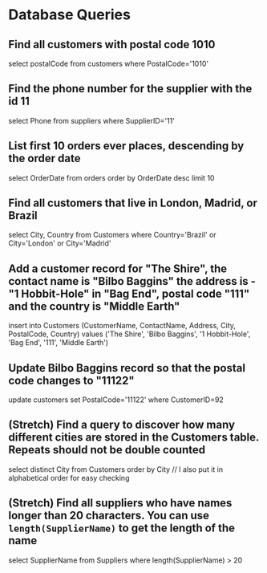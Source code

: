 # Database Queries

## Find all customers with postal code 1010

select postalCode from customers
where PostalCode='1010'

## Find the phone number for the supplier with the id 11

select Phone from suppliers
where SupplierID='11'

## List first 10 orders ever places, descending by the order date

select OrderDate from orders
order by OrderDate desc
limit 10

## Find all customers that live in London, Madrid, or Brazil

select City, Country
from Customers
where Country='Brazil' or City='London' or City='Madrid'

## Add a customer record for "The Shire", the contact name is "Bilbo Baggins" the address is -"1 Hobbit-Hole" in "Bag End", postal code "111" and the country is "Middle Earth"

insert into Customers (CustomerName, ContactName, Address, City, PostalCode, Country)
values ('The Shire', 'Bilbo Baggins', '1 Hobbit-Hole', 'Bag End', '111', 'Middle Earth')

## Update Bilbo Baggins record so that the postal code changes to "11122"

update customers set PostalCode='11122' where CustomerID=92

## (Stretch) Find a query to discover how many different cities are stored in the Customers table. Repeats should not be double counted

select distinct City from Customers
order by City
// I also put it in alphabetical order for easy checking

## (Stretch) Find all suppliers who have names longer than 20 characters. You can use `length(SupplierName)` to get the length of the name

select SupplierName from Suppliers
where length(SupplierName) > 20
